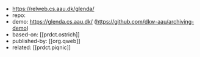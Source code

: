 
- https://relweb.cs.aau.dk/glenda/
- repo: 
- demo: https://glenda.cs.aau.dk/ (https://github.com/dkw-aau/archiving-demo)
- based-on: [[prdct.ostrich]]
- published-by: [[org.qweb]]
- related: [[prdct.piqnic]]